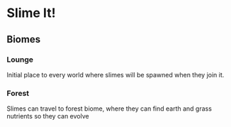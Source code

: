 # Slime It!

## Biomes

### Lounge

Initial place to every world where slimes will be spawned when they join it.

### Forest

Slimes can travel to forest biome, where they can find earth and grass nutrients so they can evolve